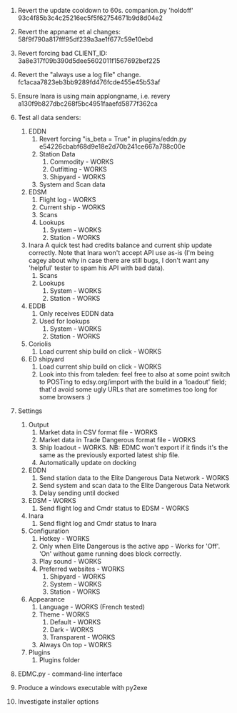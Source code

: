 1. Revert the update cooldown to 60s.  companion.py 'holdoff' 93c4f85b3c4c25216ec5f5f62754671b9d8d04e2
1. Revert the appname et al changes: 58f9f790a817fff95df239a3ae1f677c59e10ebd
1. Revert forcing bad CLIENT_ID: 3a8e317f09b390d5dee5602011f1567692bef225
1. Revert the "always use a log file" change. fc1acaa7823eb3bb9289fd476fcde455e45b53af
1. Ensure Inara is using main applongname, i.e. revery a130f9b827dbc268f5bc4951faaefd5877f362ca
1. Test all data senders:
	1. EDDN
		1. Revert forcing "is_beta = True" in plugins/eddn.py e54226cbabf68d9e18e2d70b241ce667a788c00e
		1. Station Data
			1. Commodity - WORKS
			1. Outfitting - WORKS
			1. Shipyard - WORKS
		1. System and Scan data
	1. EDSM
		1. Flight log - WORKS
		1. Current ship - WORKS
		1. Scans
		1. Lookups
			1. System - WORKS
			1. Station - WORKS
	1. Inara
		A quick test had credits balance and current ship update correctly.  Note that Inara won't accept API use as-is (I'm being cagey about why in case there are still bugs, I don't want any 'helpful' tester to spam his API with bad data).
		1. Scans
		1. Lookups
			1. System - WORKS
			1. Station - WORKS
	1. EDDB
		1. Only receives EDDN data
		1. Used for lookups
			1. System - WORKS
			1. Station - WORKS
	1. Coriolis
		1. Load current ship build on click - WORKS
	1. ED shipyard
		1. Load current ship build on click - WORKS
		1. Look into this from taleden:
			feel free to also at some point switch to POSTing to edsy.org/import with the build in a 'loadout' field; that'd avoid some ugly URLs that are sometimes too long for some browsers :)

1. Settings
	1. Output
		1. Market data in CSV format file - WORKS
		1. Market data in Trade Dangerous format file - WORKS
		1. Ship loadout - WORKS.  NB: EDMC won't export if it finds it's the same as the previously exported latest ship file.
		1. Automatically update on docking
	1. EDDN
		1. Send station data to the Elite Dangerous Data Network - WORKS
		1. Send system and scan data to the Elite Dangerous Data Network
		1. Delay sending until docked
	1. EDSM - WORKS
		1. Send flight log and Cmdr status to EDSM - WORKS
	1. Inara
		1. Send flight log and Cmdr status to Inara
	1. Configuration
		1. Hotkey - WORKS
		1. Only when Elite Dangerous is the active app - Works for 'Off'.  'On' without game running does block correctly.
		1. Play sound - WORKS
		1. Preferred websites - WORKS
			1. Shipyard - WORKS
			1. System - WORKS
			1. Station - WORKS
	1. Appearance
		1. Language - WORKS (French tested)
		1. Theme - WORKS
			1. Default - WORKS
			1. Dark - WORKS
			1. Transparent - WORKS
		1. Always On top - WORKS
	1. Plugins
		1. Plugins folder

1. EDMC.py - command-line interface
1. Produce a windows executable with py2exe
1. Investigate installer options
